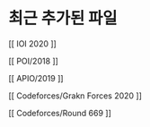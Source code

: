# 최근 추가된 파일

[[ IOI 2020 ]]

[[ POI/2018 ]]

[[ APIO/2019 ]]

[[ Codeforces/Grakn Forces 2020 ]]

[[ Codeforces/Round 669 ]]
